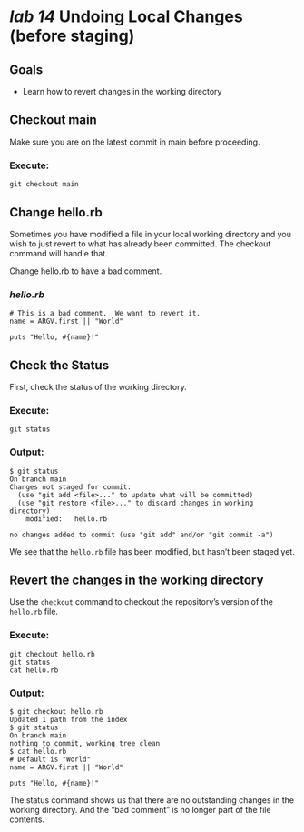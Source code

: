 # *lab 14* Undoing Local Changes (before staging)

## Goals

- Learn how to revert changes in the working directory

## Checkout main

Make sure you are on the latest commit in main before proceeding.

### **Execute:**

``` instructions
git checkout main
```

## Change hello.rb

Sometimes you have modified a file in your local working directory and
you wish to just revert to what has already been committed. The checkout
command will handle that.

Change hello.rb to have a bad comment.

### *hello.rb*

``` file
# This is a bad comment.  We want to revert it.
name = ARGV.first || "World"

puts "Hello, #{name}!"
```

## Check the Status

First, check the status of the working directory.

### **Execute:**

``` instructions
git status
```

### **Output:**

``` sample
$ git status
On branch main
Changes not staged for commit:
  (use "git add <file>..." to update what will be committed)
  (use "git restore <file>..." to discard changes in working directory)
    modified:   hello.rb

no changes added to commit (use "git add" and/or "git commit -a")
```

We see that the `hello.rb` file has been modified, but hasn’t been
staged yet.

## Revert the changes in the working directory

Use the `checkout` command to checkout the repository’s version of the
`hello.rb` file.

### **Execute:**

``` instructions
git checkout hello.rb
git status
cat hello.rb
```

### **Output:**

``` sample
$ git checkout hello.rb
Updated 1 path from the index
$ git status
On branch main
nothing to commit, working tree clean
$ cat hello.rb
# Default is "World"
name = ARGV.first || "World"

puts "Hello, #{name}!"
```

The status command shows us that there are no outstanding changes in the
working directory. And the “bad comment” is no longer part of the file
contents.
